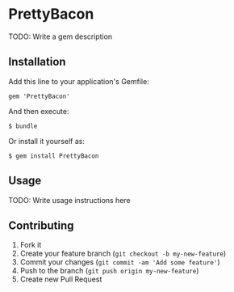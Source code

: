 # PrettyBacon

TODO: Write a gem description

## Installation

Add this line to your application's Gemfile:

    gem 'PrettyBacon'

And then execute:

    $ bundle

Or install it yourself as:

    $ gem install PrettyBacon

## Usage

TODO: Write usage instructions here

## Contributing

1. Fork it
2. Create your feature branch (`git checkout -b my-new-feature`)
3. Commit your changes (`git commit -am 'Add some feature'`)
4. Push to the branch (`git push origin my-new-feature`)
5. Create new Pull Request

